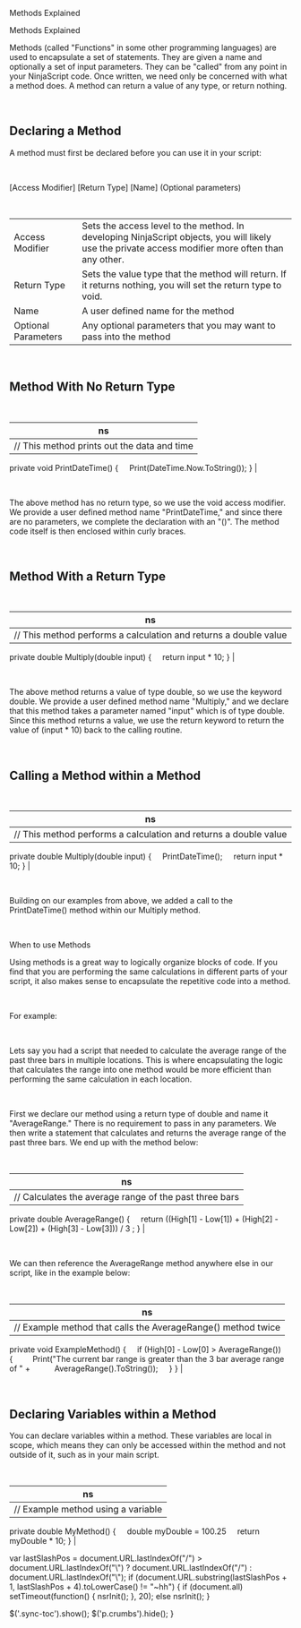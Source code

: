 ﻿


Methods Explained









 


Methods Explained















Methods (called "Functions" in some other programming languages) are used to encapsulate a set of statements. They are given a name and optionally a set of input parameters. They can be "called" from any point in your NinjaScript code. Once written, we need only be concerned with what a method does. A method can return a value of any type, or return nothing.


 


Declaring a Method
------------------


A method must first be declared before you can use it in your script:


 


[Access Modifier] [Return Type] [Name] (Optional parameters)


 




|  |  |
| --- | --- |
| Access Modifier | Sets the access level to the method. In developing NinjaScript objects, you will likely use the private access modifier more often than any other. |
| Return Type | Sets the value type that the method will return. If it returns nothing, you will set the return type to void. |
| Name | A user defined name for the method |
| Optional Parameters | Any optional parameters that you may want to pass into the method |



 


Method With No Return Type
--------------------------


 




| ns |
| --- |
| // This method prints out the data and time
private void PrintDateTime()
{
     Print(DateTime.Now.ToString());
} |



 


The above method has no return type, so we use the void access modifier. We provide a user defined method name "PrintDateTime," and since there are no parameters, we complete the declaration with an "()". The method code itself is then enclosed within curly braces.


 


Method With a Return Type
-------------------------


 




| ns |
| --- |
| // This method performs a calculation and returns a double value
private double Multiply(double input)
{
     return input * 10;
} |



 


The above method returns a value of type double, so we use the keyword double. We provide a user defined method name "Multiply," and we declare that this method takes a parameter named "input" which is of type double. Since this method returns a value, we use the return keyword to return the value of (input * 10) back to the calling routine.


 


Calling a Method within a Method
--------------------------------


 




| ns |
| --- |
| // This method performs a calculation and returns a double value
private double Multiply(double input)
{
     PrintDateTime();
     return input * 10;
} |



 


Building on our examples from above, we added a call to the PrintDateTime() method within our Multiply method.


   

When to use Methods


Using methods is a great way to logically organize blocks of code. If you find that you are performing the same calculations in different parts of your script, it also makes sense to encapsulate the repetitive code into a method.


 


For example:


 


Lets say you had a script that needed to calculate the average range of the past three bars in multiple locations. This is where encapsulating the logic that calculates the range into one method would be more efficient than performing the same calculation in each location.


 


First we declare our method using a return type of double and name it "AverageRange." There is no requirement to pass in any parameters. We then write a statement that calculates and returns the average range of the past three bars. We end up with the method below:


 




| ns |
| --- |
| // Calculates the average range of the past three bars
private double AverageRange()
{
     return ((High[1] - Low[1]) + (High[2] - Low[2]) + (High[3] - Low[3])) / 3 ;
} |



 


We can then reference the AverageRange method anywhere else in our script, like in the example below:


 




| ns |
| --- |
| // Example method that calls the AverageRange() method twice
private void ExampleMethod()
{
     if (High[0] - Low[0] &gt; AverageRange())
     {
         Print("The current bar range is greater than the 3 bar average range of " +
           AverageRange().ToString());
     }
} |



 


Declaring Variables within a Method
-----------------------------------


You can declare variables within a method. These variables are local in scope, which means they can only be accessed within the method and not outside of it, such as in your main script.


 




| ns |
| --- |
| // Example method using a variable
private double MyMethod()
{
     double myDouble = 100.25
     return myDouble * 10;
} |






 
 var lastSlashPos = document.URL.lastIndexOf("/") &gt; document.URL.lastIndexOf("\\") ? document.URL.lastIndexOf("/") : document.URL.lastIndexOf("\\");
 if (document.URL.substring(lastSlashPos + 1, lastSlashPos + 4).toLowerCase() != "~hh") {
 if (document.all) setTimeout(function() {
 nsrInit();
 }, 20);
 else nsrInit();
 }
 
 
 $('.sync-toc').show();
 $('p.crumbs').hide();
 }
 
 
 



